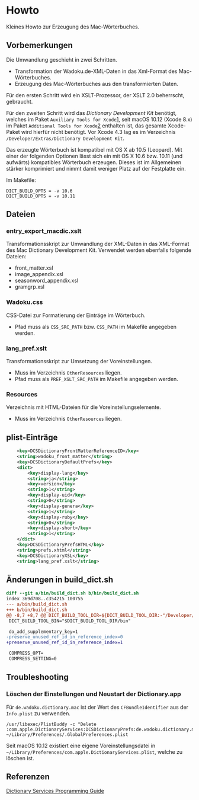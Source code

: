 # Howto

Kleines Howto zur Erzeugung des Mac-Wörterbuches.

## Vorbemerkungen

Die Umwandlung geschieht in zwei Schritten.

* Transformation der Wadoku.de-XML-Daten in das Xml-Format des Mac-Wörterbuches.
* Erzeugung des Mac-Wörterbuches aus den transformierten Daten.

Für den ersten Schritt wird ein XSLT-Prozessor, der XSLT 2.0 beherrscht, gebraucht.

Für den zweiten Schritt wird das *Dictionary Development Kit* benötigt,
welches im Paket ``Auxiliary Tools for Xcode``[1](https://developer.apple.com/downloads/index.action),
seit macOS 10.12 (Xcode 8.x) im Paket ``Additional Tools for Xcode``[2](http://adcdownload.apple.com/Developer_Tools/Additional_Tools_for_Xcode_8/Additional_Tools_for_Xcode_8_beta.dmg)
enthalten ist, das gesamte Xcode-Paket wird hierfür nicht benötigt.
Vor Xcode 4.3 lag es im Verzeichnis ``/Developer/Extras/Dictionary Development Kit``.

Das erzeugte Wörterbuch ist kompatibel mit OS X ab 10.5 (Leopard).
Mit einer der folgenden Optionen lässt sich ein mit OS X 10.6 bzw. 10.11
(und aufwärts) kompatibles Wörterbuch erzeugen.
Dieses ist im Allgemeinen stärker komprimiert und nimmt damit weniger Platz 
auf der Festplatte ein.

Im Makefile:
```
DICT_BUILD_OPTS = -v 10.6
DICT_BUILD_OPTS = -v 10.11
```

## Dateien

### entry_export_macdic.xslt

Transformationsskript zur Umwandlung der XML-Daten in das XML-Format
des Mac Dictionary Development Kit.
Verwendet werden ebenfalls folgende Dateien:

* front_matter.xsl
* image_appendix.xsl
* seasonword_appendix.xsl
* gramgrp.xsl

### Wadoku.css

CSS-Datei zur Formatierung der Einträge im Wörterbuch.

* Pfad muss als ``CSS_SRC_PATH`` bzw. ``CSS_PATH`` im Makefile angegeben werden.

### lang_pref.xslt

Transformationsskript zur Umsetzung der Voreinstellungen.

* Muss im Verzeichnis ``OtherResources`` liegen.
* Pfad muss als ``PREF_XSLT_SRC_PATH`` im Makefile angegeben werden.

### Resources

Verzeichnis mit HTML-Dateien für die Voreinstellungselemente.

* Muss im Verzeichnis ``OtherResources`` liegen.

## plist-Einträge

```xml
    <key>DCSDictionaryFrontMatterReferenceID</key>
    <string>wadoku_front_matter</string>
    <key>DCSDictionaryDefaultPrefs</key>
    <dict>
        <key>display-lang</key>
        <string>ja</string>
        <key>version</key>
        <string>1</string>
        <key>display-uid</key>
        <string>0</string>
        <key>display-genera</key>
        <string>1</string>
        <key>display-ruby</key>
        <string>0</string>
        <key>display-short</key>
        <string>1</string>
    </dict>
    <key>DCSDictionaryPrefsHTML</key>
    <string>prefs.xhtml</string>
    <key>DCSDictionaryXSL</key>
    <string>lang_pref.xslt</string>
```

## Änderungen in build_dict.sh

```diff
diff --git a/bin/build_dict.sh b/bin/build_dict.sh
index 369d708..c354215 100755
--- a/bin/build_dict.sh
+++ b/bin/build_dict.sh
@@ -8,7 +8,7 @@ DICT_BUILD_TOOL_DIR=${DICT_BUILD_TOOL_DIR:-"/Developer/Extras/Dictionary Develop
 DICT_BUILD_TOOL_BIN="$DICT_BUILD_TOOL_DIR/bin"

 do_add_supplementary_key=1
-preserve_unused_ref_id_in_reference_index=0
+preserve_unused_ref_id_in_reference_index=1

 COMPRESS_OPT=
 COMPRESS_SETTING=0
```

## Troubleshooting

### Löschen der Einstellungen und Neustart der Dictionary.app

Für ```de.wadoku.dictionary.mac``` ist der Wert des ```CFBundleIdentifier``` aus der ```Info.plist``` zu verwenden.
```
/usr/libexec/PlistBuddy -c "Delete :com.apple.DictionaryServices:DCSDictionaryPrefs:de.wadoku.dictionary.mac" ~/Library/Preferences/.GlobalPreferences.plist
```

Seit macOS 10.12 existiert eine eigene Voreinstellungsdatei in ```~/Library/Preferences/com.apple.DictionaryServices.plist```, welche zu löschen ist.

## Referenzen

[Dictionary Services Programming Guide](http://developer.apple.com/library/mac/#documentation/UserExperience/Conceptual/DictionaryServicesProgGuide/Introduction/Introduction.html)
